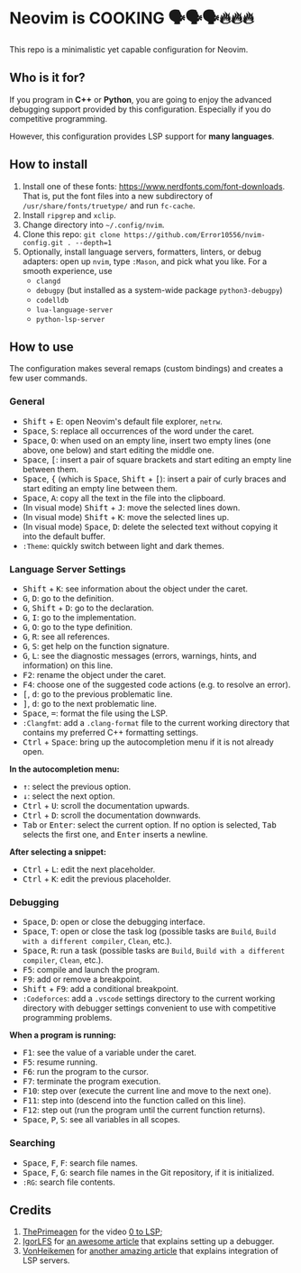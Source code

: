 # Neovim is COOKING 🗣️🗣️🗣️🔥🔥🔥

This repo is a minimalistic yet capable configuration for Neovim.

## Who is it for?

If you program in **C++** or **Python**, you are going to enjoy the advanced debugging
support provided by this configuration. Especially if you do competitive programming.

However, this configuration provides LSP support for **many languages**.

## How to install

1. Install one of these fonts: https://www.nerdfonts.com/font-downloads. That
   is, put the font files into a new subdirectory of
`/usr/share/fonts/truetype/` and run `fc-cache`.
2. Install `ripgrep` and `xclip`.
3. Change directory into `~/.config/nvim`.
4. Clone this repo: `git clone https://github.com/Error10556/nvim-config.git . --depth=1`
5. Optionally, install language servers, formatters, linters, or debug adapters:
open up `nvim`, type `:Mason`, and pick what you like. For a smooth experience, use
    - `clangd`
    - `debugpy` (but installed as a system-wide package `python3-debugpy`)
    - `codelldb`
    - `lua-language-server`
    - `python-lsp-server`

## How to use

The configuration makes several remaps (custom bindings) and creates a few user commands.

### General

- <kbd>Shift</kbd> + <kbd>E</kbd>: open Neovim's default file explorer, `netrw`.
- <kbd>Space</kbd>, <kbd>S</kbd>: replace all occurrences of the word under the caret.
- <kbd>Space</kbd>, <kbd>O</kbd>: when used on an empty line, insert two empty lines (one above, one below) and start editing the middle one.
- <kbd>Space</kbd>, <kbd>[</kbd>: insert a pair of square brackets and start editing an empty line between them.
- <kbd>Space</kbd>, <kbd>{</kbd> (which is <kbd>Space</kbd>, <kbd>Shift</kbd> + <kbd>[</kbd>):
insert a pair of curly braces and start editing an empty line between them.
- <kbd>Space</kbd>, <kbd>A</kbd>: copy all the text in the file into the clipboard.
- (In visual mode) <kbd>Shift</kbd> + <kbd>J</kbd>: move the selected lines down.
- (In visual mode) <kbd>Shift</kbd> + <kbd>K</kbd>: move the selected lines up.
- (In visual mode) <kbd>Space</kbd>, <kbd>D</kbd>: delete the selected text without copying it into the default buffer.
- `:Theme`: quickly switch between light and dark themes.

### Language Server Settings
- <kbd>Shift</kbd> + <kbd>K</kbd>: see information about the object under the caret.
- <kbd>G</kbd>, <kbd>D</kbd>: go to the definition.
- <kbd>G</kbd>, <kbd>Shift</kbd> + <kbd>D</kbd>: go to the declaration.
- <kbd>G</kbd>, <kbd>I</kbd>: go to the implementation.
- <kbd>G</kbd>, <kbd>O</kbd>: go to the type definition.
- <kbd>G</kbd>, <kbd>R</kbd>: see all references.
- <kbd>G</kbd>, <kbd>S</kbd>: get help on the function signature.
- <kbd>G</kbd>, <kbd>L</kbd>: see the diagnostic messages (errors, warnings, hints, and information) on this line.
- <kbd>F2</kbd>: rename the object under the caret.
- <kbd>F4</kbd>: choose one of the suggested code actions (e.g. to resolve an error).
- <kbd>[</kbd>, <kbd>d</kbd>: go to the previous problematic line.
- <kbd>]</kbd>, <kbd>d</kbd>: go to the next problematic line.
- <kbd>Space</kbd>, <kbd>=</kbd>: format the file using the LSP.
- `:Clangfmt`: add a `.clang-format` file to the current working directory that
contains my preferred C++ formatting settings.
- <kbd>Ctrl</kbd> + <kbd>Space</kbd>: bring up the autocompletion menu if it is not already open.

**In the autocompletion menu:**
- <kbd>↑</kbd>: select the previous option.
- <kbd>↓</kbd>: select the next option.
- <kbd>Ctrl</kbd> + <kbd>U</kbd>: scroll the documentation upwards.
- <kbd>Ctrl</kbd> + <kbd>D</kbd>: scroll the documentation downwards.
- <kbd>Tab</kbd> or <kbd>Enter</kbd>: select the current option. If no option is selected,
<kbd>Tab</kbd> selects the first one, and <kbd>Enter</kbd> inserts a newline.

**After selecting a snippet:**
- <kbd>Ctrl</kbd> + <kbd>L</kbd>: edit the next placeholder.
- <kbd>Ctrl</kbd> + <kbd>K</kbd>: edit the previous placeholder.

### Debugging
- <kbd>Space</kbd>, <kbd>D</kbd>: open or close the debugging interface.
- <kbd>Space</kbd>, <kbd>T</kbd>: open or close the task log (possible tasks
are `Build`, `Build with a different compiler`, `Clean`, etc.).
- <kbd>Space</kbd>, <kbd>R</kbd>: run a task (possible tasks
are `Build`, `Build with a different compiler`, `Clean`, etc.).
- <kbd>F5</kbd>: compile and launch the program.
- <kbd>F9</kbd>: add or remove a breakpoint.
- <kbd>Shift</kbd> + <kbd>F9</kbd>: add a conditional breakpoint.
- `:Codeforces`: add a `.vscode` settings directory to the current working directory
with debugger settings convenient to use with competitive programming problems.

**When a program is running:**
- <kbd>F1</kbd>: see the value of a variable under the caret.
- <kbd>F5</kbd>: resume running.
- <kbd>F6</kbd>: run the program to the cursor.
- <kbd>F7</kbd>: terminate the program execution.
- <kbd>F10</kbd>: step over (execute the current line and move to the next one).
- <kbd>F11</kbd>: step into (descend into the function called on this line).
- <kbd>F12</kbd>: step out (run the program until the current function returns).
- <kbd>Space</kbd>, <kbd>P</kbd>, <kbd>S</kbd>: see all variables in all scopes.

### Searching
- <kbd>Space</kbd>, <kbd>F</kbd>, <kbd>F</kbd>: search file names.
- <kbd>Space</kbd>, <kbd>F</kbd>, <kbd>G</kbd>: search file names in the Git repository, if it is initialized.
- `:RG`: search file contents.

## Credits

1. [ThePrimeagen](https://www.youtube.com/@ThePrimeagen) for the video [0 to
   LSP](https://youtu.be/w7i4amO_zaE);
2. [IgorLFS](https://github.com/igorlfs) for [an awesome
   article](https://igorlfs.github.io/neovim-cpp-dbg) that explains setting up
a debugger.
3. [VonHeikemen](https://github.com/VonHeikemen) for [another amazing
   article](https://dev.to/vonheikemen/neovim-lsp-setup-nvim-lspconfig-nvim-cmp-4k8e)
that explains integration of LSP servers.

